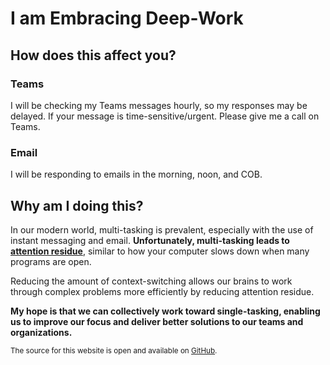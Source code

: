 # I am Embracing Deep-Work

## How does this affect you?

### Teams
I will be checking my Teams messages hourly, so my responses may be delayed. If your message is time-sensitive/urgent. Please give me a call on Teams. 

### Email
I will be responding to emails in the morning, noon, and COB. 

## Why am I doing this? 
In our modern world, multi-tasking is prevalent, especially with the use of instant messaging and email. **Unfortunately, multi-tasking leads to [attention residue](https://www.sciencedirect.com/science/article/abs/pii/S0749597809000399?via%3Dihub)**, similar to how your computer slows down when many programs are open. 

Reducing the amount of context-switching allows our brains to work through complex problems more efficiently by reducing attention residue.

**My hope is that we can collectively work toward single-tasking, enabling us to improve our focus and deliver better solutions to our teams and organizations.** 

<sup>The source for this website is open and available on [GitHub](https://github.com/sunelt13/sunelt13.github.io).</sup>

